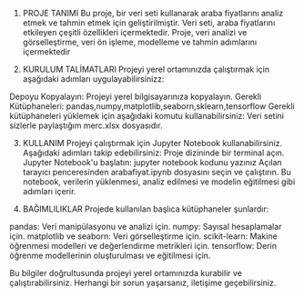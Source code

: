 1. PROJE TANIMI
Bu proje, bir veri seti kullanarak araba fiyatlarını analiz etmek ve tahmin etmek için geliştirilmiştir. Veri seti, araba fiyatlarını etkileyen çeşitli özellikleri içermektedir.
Proje, veri analizi ve görselleştirme, veri ön işleme, modelleme ve tahmin adımlarını içermektedir

2. KURULUM TALİMATLARI
Projeyi yerel ortamınızda çalıştırmak için aşağıdaki adımları uygulayabilirsinizz:

Depoyu Kopyalayın: Projeyi yerel bilgisayarınıza kopyalayın.
Gerekli Kütüphaneleri:
pandas,numpy,matplotlib,seaborn,sklearn,tensorflow
Gerekli kütüphaneleri yüklemek için aşağıdaki komutu kullanabilirsiniz:
Veri setini sizlerle paylaştığım merc.xlsx dosyasıdır.

3. KULLANIM
Projeyi çalıştırmak için Jupyter Notebook kullanabilirsiniz. Aşağıdaki adımları takip edebilirsiniz:
Proje dizininde bir terminal açın.
Jupyter Notebook'u başlatın:
jupyter notebook kodunu yazınız
Açılan tarayıcı penceresinden arabafiyat.ipynb dosyasını seçin ve çalıştırın. Bu notebook, verilerin yüklenmesi, analiz edilmesi ve modelin eğitilmesi gibi adımları içerir.

4. BAĞIMLILIKLAR
Projede kullanılan başlıca kütüphaneler şunlardır:

pandas: Veri manipülasyonu ve analizi için.
numpy: Sayısal hesaplamalar için.
matplotlib ve seaborn: Veri görselleştirme için.
scikit-learn: Makine öğrenmesi modelleri ve değerlendirme metrikleri için.
tensorflow: Derin öğrenme modellerinin oluşturulması ve eğitilmesi için.

Bu bilgiler doğrultusunda projeyi yerel ortamınızda kurabilir ve çalıştırabilirsiniz. Herhangi bir sorun yaşarsanız, iletişime geçebilirsiniz.








